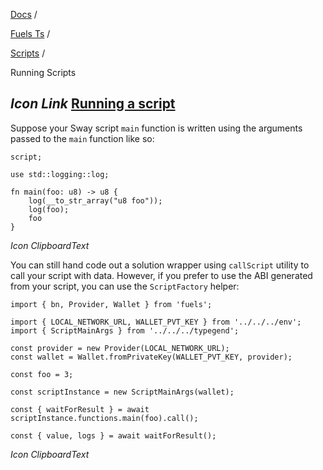 [Docs](https://docs.fuel.network/) /

[Fuels Ts](https://docs.fuel.network/docs/fuels-ts/) /

[Scripts](https://docs.fuel.network/docs/fuels-ts/scripts/) /

Running Scripts

## _Icon Link_ [Running a script](https://docs.fuel.network/docs/fuels-ts/scripts/running-scripts/\#running-a-script)

Suppose your Sway script `main` function is written using the arguments passed to the `main` function like so:

```fuel_Box fuel_Box-idXKMmm-css
script;

use std::logging::log;

fn main(foo: u8) -> u8 {
    log(__to_str_array("u8 foo"));
    log(foo);
    foo
}
```

_Icon ClipboardText_

You can still hand code out a solution wrapper using `callScript` utility to call your script with data. However, if you prefer to use the ABI generated from your script, you can use the `ScriptFactory` helper:

```fuel_Box fuel_Box-idXKMmm-css
import { bn, Provider, Wallet } from 'fuels';

import { LOCAL_NETWORK_URL, WALLET_PVT_KEY } from '../../../env';
import { ScriptMainArgs } from '../../../typegend';

const provider = new Provider(LOCAL_NETWORK_URL);
const wallet = Wallet.fromPrivateKey(WALLET_PVT_KEY, provider);

const foo = 3;

const scriptInstance = new ScriptMainArgs(wallet);

const { waitForResult } = await scriptInstance.functions.main(foo).call();

const { value, logs } = await waitForResult();
```

_Icon ClipboardText_